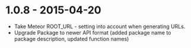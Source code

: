 1.0.8 - 2015-04-20
==================

  * Take Meteor ROOT_URL - setting into account when generating URLs.
  * Upgrade Package to newer API format (added package name to package description, updated function names)
